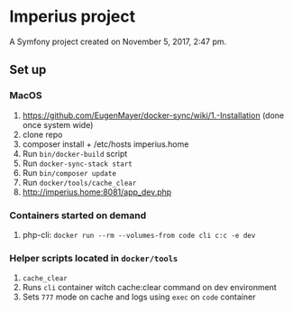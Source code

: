 Imperius project
========

A Symfony project created on November 5, 2017, 2:47 pm.

## Set up

### MacOS
 1. https://github.com/EugenMayer/docker-sync/wiki/1.-Installation (done once system wide)
 2. clone repo
 3. composer install + /etc/hosts imperius.home
 4. Run `bin/docker-build` script
 5. Run `docker-sync-stack start`
 6. Run `bin/composer update`
 7. Run `docker/tools/cache_clear`
 8. http://imperius.home:8081/app_dev.php

### Containers started on demand
 1. php-cli: `docker run --rm --volumes-from code cli c:c -e dev`
 
### Helper scripts located in `docker/tools`
 1. `cache_clear`
  1. Runs `cli` container witch cache:clear command on dev environment
  2. Sets `777` mode on cache and logs using `exec` on `code` container
